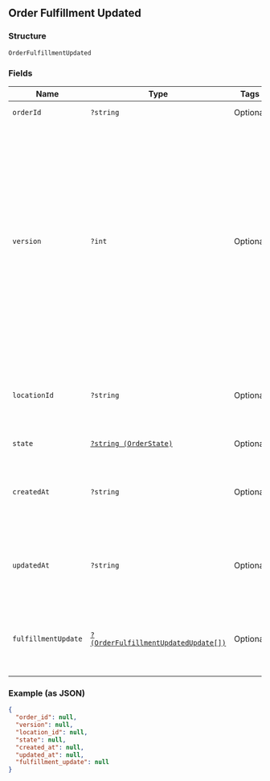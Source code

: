 ## Order Fulfillment Updated

### Structure

`OrderFulfillmentUpdated`

### Fields

| Name | Type | Tags | Description |
|  --- | --- | --- | --- |
| `orderId` | `?string` | Optional | The order's unique ID. |
| `version` | `?int` | Optional | Version number which is incremented each time an update is committed to the order.<br>Orders that were not created through the API will not include a version and<br>thus cannot be updated.<br><br>[Read more about working with versions](https://developer.squareup.com/docs/docs/orders-api/manage-orders#update-orders) |
| `locationId` | `?string` | Optional | The ID of the merchant location this order is associated with. |
| `state` | [`?string (OrderState)`](/doc/models/order-state.md) | Optional | The state of the order. |
| `createdAt` | `?string` | Optional | Timestamp for when the order was created in RFC 3339 format. |
| `updatedAt` | `?string` | Optional | Timestamp for when the order was last updated in RFC 3339 format. |
| `fulfillmentUpdate` | [`?(OrderFulfillmentUpdatedUpdate[])`](/doc/models/order-fulfillment-updated-update.md) | Optional | The fulfillments that were updated with this version change. |

### Example (as JSON)

```json
{
  "order_id": null,
  "version": null,
  "location_id": null,
  "state": null,
  "created_at": null,
  "updated_at": null,
  "fulfillment_update": null
}
```

